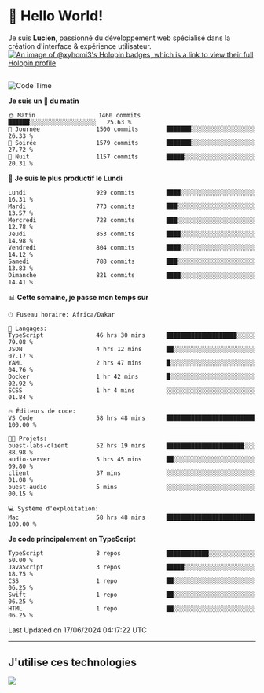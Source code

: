 # 👋 Hello World!

Je suis **Lucien**, passionné du développement web spécialisé dans la création d'interface & expérience utilisateur.
[![An image of @xyhomi3's Holopin badges, which is a link to view their full Holopin profile](https://holopin.me/xyhomi3)](https://holopin.io/@xyhomi3)

##

<!--START_SECTION:waka-->
![Code Time](http://img.shields.io/badge/Code%20Time-1%2C370%20hrs%203%20mins-blue)

**Je suis un 🐤 du matin** 

```text
🌞 Matin                  1460 commits        ██████░░░░░░░░░░░░░░░░░░░   25.63 % 
🌆 Journée                1500 commits        ███████░░░░░░░░░░░░░░░░░░   26.33 % 
🌃 Soirée                 1579 commits        ███████░░░░░░░░░░░░░░░░░░   27.72 % 
🌙 Nuit                   1157 commits        █████░░░░░░░░░░░░░░░░░░░░   20.31 % 
```
📅 **Je suis le plus productif le Lundi** 

```text
Lundi                    929 commits         ████░░░░░░░░░░░░░░░░░░░░░   16.31 % 
Mardi                    773 commits         ███░░░░░░░░░░░░░░░░░░░░░░   13.57 % 
Mercredi                 728 commits         ███░░░░░░░░░░░░░░░░░░░░░░   12.78 % 
Jeudi                    853 commits         ████░░░░░░░░░░░░░░░░░░░░░   14.98 % 
Vendredi                 804 commits         ████░░░░░░░░░░░░░░░░░░░░░   14.12 % 
Samedi                   788 commits         ███░░░░░░░░░░░░░░░░░░░░░░   13.83 % 
Dimanche                 821 commits         ████░░░░░░░░░░░░░░░░░░░░░   14.41 % 
```


📊 **Cette semaine, je passe mon temps sur** 

```text
🕑︎ Fuseau horaire: Africa/Dakar

💬 Langages: 
TypeScript               46 hrs 30 mins      ████████████████████░░░░░   79.08 % 
JSON                     4 hrs 12 mins       ██░░░░░░░░░░░░░░░░░░░░░░░   07.17 % 
YAML                     2 hrs 47 mins       █░░░░░░░░░░░░░░░░░░░░░░░░   04.76 % 
Docker                   1 hr 42 mins        █░░░░░░░░░░░░░░░░░░░░░░░░   02.92 % 
SCSS                     1 hr 4 mins         ░░░░░░░░░░░░░░░░░░░░░░░░░   01.84 % 

🔥 Éditeurs de code: 
VS Code                  58 hrs 48 mins      █████████████████████████   100.00 % 

🐱‍💻 Projets: 
ouest-labs-client        52 hrs 19 mins      ██████████████████████░░░   88.98 % 
audio-server             5 hrs 45 mins       ██░░░░░░░░░░░░░░░░░░░░░░░   09.80 % 
client                   37 mins             ░░░░░░░░░░░░░░░░░░░░░░░░░   01.08 % 
ouest-audio              5 mins              ░░░░░░░░░░░░░░░░░░░░░░░░░   00.15 % 

💻 Système d'exploitation: 
Mac                      58 hrs 48 mins      █████████████████████████   100.00 % 
```

**Je code principalement en TypeScript** 

```text
TypeScript               8 repos             ████████████░░░░░░░░░░░░░   50.00 % 
JavaScript               3 repos             █████░░░░░░░░░░░░░░░░░░░░   18.75 % 
CSS                      1 repo              ██░░░░░░░░░░░░░░░░░░░░░░░   06.25 % 
Swift                    1 repo              ██░░░░░░░░░░░░░░░░░░░░░░░   06.25 % 
HTML                     1 repo              ██░░░░░░░░░░░░░░░░░░░░░░░   06.25 % 
```




 Last Updated on 17/06/2024 04:17:22 UTC
<!--END_SECTION:waka-->
---

## J'utilise ces technologies

<p align="left">
  <a href="https://skillicons.dev">
    <img src="https://skillicons.dev/icons?i=ts,js,md,scss,tailwind,react,docker,express,astro,vite,nextjs,vercel,figma,ableton" />
  </a>
</p>

